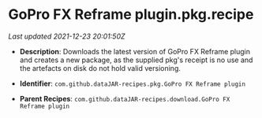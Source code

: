 # GoPro FX Reframe plugin.pkg.recipe

_Last updated 2021-12-23 20:01:50Z_

- **Description**: Downloads the latest version of GoPro FX Reframe plugin and creates a new package, as the supplied pkg's receipt is no use and the artefacts on disk do not hold valid versioning.

- **Identifier**: `com.github.dataJAR-recipes.pkg.GoPro FX Reframe plugin`

- **Parent Recipes**: `com.github.dataJAR-recipes.download.GoPro FX Reframe plugin`
